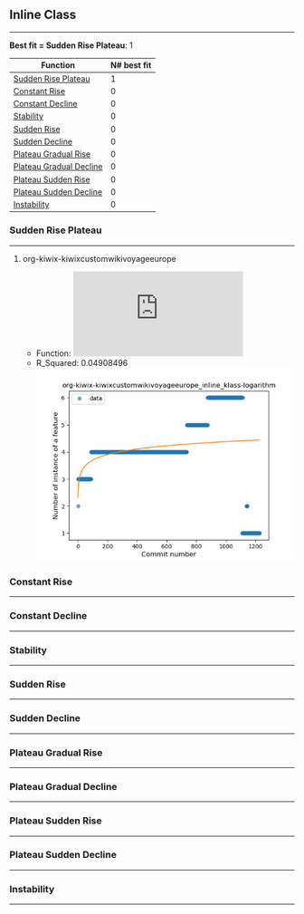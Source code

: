 ## Inline Class
----
**Best fit = Sudden Rise Plateau**: 1

Function | N# best fit
----|----
<a href=" #T6">Sudden Rise Plateau</a> | 1
<a href=" #T1">Constant Rise</a> | 0
<a href=" #T2">Constant Decline</a> | 0
<a href=" #T3">Stability</a> | 0
<a href=" #T4">Sudden Rise</a> | 0
<a href=" #T5">Sudden Decline</a> | 0
<a href=" #T7">Plateau Gradual Rise</a> | 0
<a href=" #T8">Plateau Gradual Decline</a> | 0
<a href=" #T9">Plateau Sudden Rise</a> | 0
<a href=" #T10">Plateau Sudden Decline</a> | 0
<a href=" #T11">Instability</a> | 0

### <a name="T6">Sudden Rise Plateau</a> 
 ----

1. org-kiwix-kiwixcustomwikivoyageeurope

	*  Function: ![equation](http://latex.codecogs.com/svg.latex?0.826782%5Clog_%7B15.981574%7D%28x%29%20&plus;%202.319361)
	* R_Squared: 0.04908496
 ![org-kiwix-kiwixcustomwikivoyageeuropeinline_klass](../plots/org-kiwix-kiwixcustomwikivoyageeurope_inline_klass_T6.png)

### <a name="T1">Constant Rise</a> 
 ----

### <a name="T2">Constant Decline</a> 
 ----

### <a name="T3">Stability</a> 
 ----

### <a name="T4">Sudden Rise</a> 
 ----

### <a name="T5">Sudden Decline</a> 
 ----

### <a name="T7">Plateau Gradual Rise</a> 
 ----

### <a name="T8">Plateau Gradual Decline</a> 
 ----

### <a name="T9">Plateau Sudden Rise</a> 
 ----

### <a name="T10">Plateau Sudden Decline</a> 
 ----

### <a name="T11">Instability</a> 
 ----

